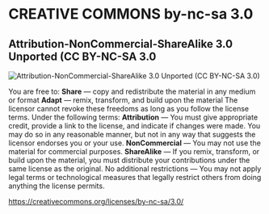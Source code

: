 # CREATIVE COMMONS by-nc-sa 3.0
## Attribution-NonCommercial-ShareAlike 3.0 Unported (CC BY-NC-SA 3.0

![Attribution-NonCommercial-ShareAlike 3.0 Unported (CC BY-NC-SA 3.0)](https://i.creativecommons.org/l/by-nc-sa/3.0/88x31.png)

You are free to:
**Share** — copy and redistribute the material in any medium or format
**Adapt** — remix, transform, and build upon the material
The licensor cannot revoke these freedoms as long as you follow the license terms.
Under the following terms:
**Attribution** — You must give appropriate credit, provide a link to the license, and indicate if changes were made. You
may do so in any reasonable manner, but not in any way that suggests the licensor endorses you or your use.
**NonCommercial** — You may not use the material for commercial purposes.
**ShareAlike** — If you remix, transform, or build upon the material, you must distribute your contributions under the
same license as the original.
No additional restrictions — You may not apply legal terms or technological measures that legally restrict others
from doing anything the license permits.

https://creativecommons.org/licenses/by-nc-sa/3.0/
